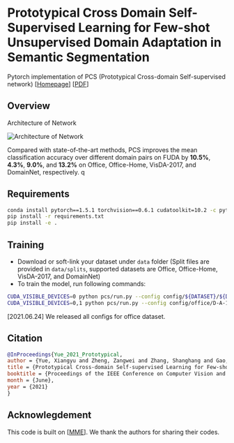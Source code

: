 # Prototypical Cross Domain Self-Supervised Learning for Few-shot Unsupervised Domain Adaptation in Semantic Segmentation

Pytorch implementation of PCS (Prototypical Cross-domain Self-supervised network) [[Homepage](http://xyue.io/pcs-fuda/)] [[PDF]([https://arxiv.org/pdf/2103.16765.pdf](https://drive.google.com/drive/u/1/folders/127bXMlpO5XsZV5IXs2nRCvUijtZ9NsZ1))]

## Overview

Architecture of Network

![Architecture of Network](./framework.png)

Compared with state-of-the-art methods, PCS improves the mean classification accuracy over different domain pairs on FUDA by **10.5%**, **4.3%**, **9.0%**, and **13.2%** on Office, Office-Home, VisDA-2017, and DomainNet, respectively.
q

## Requirements

```bash
conda install pytorch==1.5.1 torchvision==0.6.1 cudatoolkit=10.2 -c pytorch
pip install -r requirements.txt
pip install -e .
```

## Training

- Download or soft-link your dataset under `data` folder (Split files are provided in `data/splits`, supported datasets are Office, Office-Home, VisDA-2017, and DomainNet)
- To train the model, run following commands:

```bash
CUDA_VISIBLE_DEVICES=0 python pcs/run.py --config config/${DATASET}/${DOMAIN-PAIR}.json
CUDA_VISIBLE_DEVICES=0,1 python pcs/run.py --config config/office/D-A-1.json
```

[2021.06.24] We released all configs for office dataset.

## Citation

```bibtex
@InProceedings{Yue_2021_Prototypical,
author = {Yue, Xiangyu and Zheng, Zangwei and Zhang, Shanghang and Gao, Yang and Darrell, Trevor and Keutzer, Kurt and Sangiovanni-Vincentelli, Alberto},
title = {Prototypical Cross-domain Self-supervised Learning for Few-shot Unsupervised Domain Adaptation},
booktitle = {Proceedings of the IEEE Conference on Computer Vision and Pattern Recognition (CVPR)},
month = {June},
year = {2021}
}
```

## Acknowlegdement

This code is built on [[MME](https://github.com/VisionLearningGroup/SSDA_MME)]. We thank the authors for sharing their codes.
